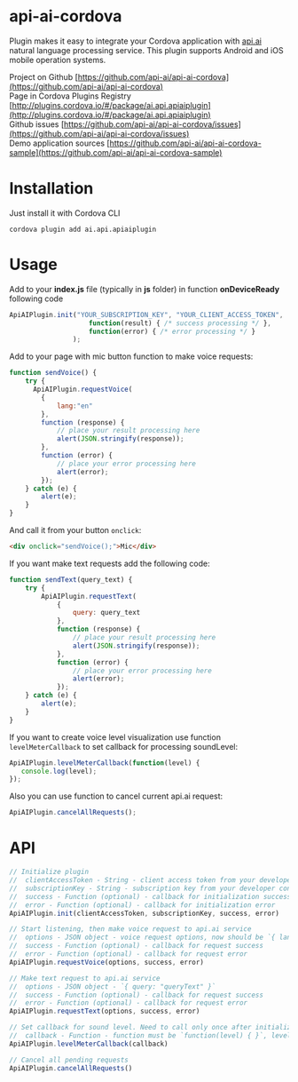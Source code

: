 api-ai-cordova
==============
Plugin makes it easy to integrate your Cordova application with [api.ai](http://api.ai) natural language processing service. This plugin supports Android and iOS mobile operation systems.

Project on Github [https://github.com/api-ai/api-ai-cordova](https://github.com/api-ai/api-ai-cordova)  
Page in Cordova Plugins Registry [http://plugins.cordova.io/#/package/ai.api.apiaiplugin](http://plugins.cordova.io/#/package/ai.api.apiaiplugin)  
Github issues [https://github.com/api-ai/api-ai-cordova/issues](https://github.com/api-ai/api-ai-cordova/issues)  
Demo application sources [https://github.com/api-ai/api-ai-cordova-sample](https://github.com/api-ai/api-ai-cordova-sample)  

# Installation
Just install it with Cordova CLI
```shell
cordova plugin add ai.api.apiaiplugin
```

# Usage
Add to your **index.js** file (typically in **js** folder) in function **onDeviceReady** following code
```javascript
ApiAIPlugin.init("YOUR_SUBSCRIPTION_KEY", "YOUR_CLIENT_ACCESS_TOKEN", 
                    function(result) { /* success processing */ },
                    function(error) { /* error processing */ }
                );
```

Add to your page with mic button function to make voice requests:
```javascript
function sendVoice() {
    try {     
      ApiAIPlugin.requestVoice(
        {
            lang:"en"
        },
        function (response) {
            // place your result processing here
            alert(JSON.stringify(response));
        },
        function (error) {
            // place your error processing here
            alert(error);
        });                
    } catch (e) {
        alert(e);
    }
}
```

And call it from your button ```onclick```:
```html
<div onclick="sendVoice();">Mic</div>
```

If you want make text requests add the following code:
```javascript
function sendText(query_text) {
    try {
        ApiAIPlugin.requestText(
            {
                query: query_text
            },
            function (response) {
                // place your result processing here
                alert(JSON.stringify(response));
            },
            function (error) {
                // place your error processing here
                alert(error);
            });
    } catch (e) {
        alert(e);
    }
}
```

If you want to create voice level visualization use function ```levelMeterCallback``` to set callback for processing soundLevel:
```javascript
ApiAIPlugin.levelMeterCallback(function(level) {
   console.log(level);
});
```

Also you can use function to cancel current api.ai request:
```javascript
ApiAIPlugin.cancelAllRequests();
```

# API
```javascript
// Initialize plugin
//  clientAccessToken - String - client access token from your developer console
//  subscriptionKey - String - subscription key from your developer console
//  success - Function (optional) - callback for initialization success
//  error - Function (optional) - callback for initialization error
ApiAIPlugin.init(clientAccessToken, subscriptionKey, success, error)

// Start listening, then make voice request to api.ai service
//  options - JSON object - voice request options, now should be `{ lang: "en" }`
//  success - Function (optional) - callback for request success
//  error - Function (optional) - callback for request error
ApiAIPlugin.requestVoice(options, success, error)

// Make text request to api.ai service
//  options - JSON object - `{ query: "queryText" }`
//  success - Function (optional) - callback for request success
//  error - Function (optional) - callback for request error
ApiAIPlugin.requestText(options, success, error)

// Set callback for sound level. Need to call only once after initialization
//  callback - Function - function must be `function(level) { }`, level is float value from 0 to 100
ApiAIPlugin.levelMeterCallback(callback)

// Cancel all pending requests
ApiAIPlugin.cancelAllRequests()
```

